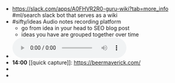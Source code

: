 - https://slack.com/apps/A0FHVR2R0-guru-wiki?tab=more_info #ml/search slack bot that serves as a wiki
- #sifty/ideas Audio notes recording platform
	- go from idea in your head to SEO blog post
	- ideas you have are grouped together over time
- ![2023-03-22-13-54-47.aac](../assets/2023-03-22-13-54-47.aac)
- **14:00** [[quick capture]]:  https://beermaverick.com/
-
-